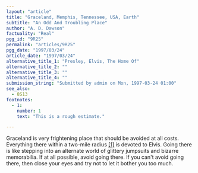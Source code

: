 ```yaml
---
layout: "article"
title: "Graceland, Memphis, Tennessee, USA, Earth"
subtitle: "An Odd And Troubling Place"
author: "A. D. Dawson"
factuality: "Real"
pgg_id: "9R25"
permalink: "articles/9R25"
pgg_date: "1997/03/24"
article_date: "1997/03/24"
alternative_title_1: "Presley, Elvis, The Home Of"
alternative_title_2: ""
alternative_title_3: ""
alternative_title_4: ""
submission_string: "Submitted by admin on Mon, 1997-03-24 01:00"
see_also:
  - 8S13
footnotes: 
  - 1:
    number: 1
    text: "This is a rough estimate."

---
```

<div>
<p>Graceland is very frightening place that should be avoided at all costs. Everything there within a two-mile radius <a href="#footnote-body.1" name="footnote-link.1" class="footnote-link">[1]</a> is devoted to Elvis. Going there is like stepping into an alternate world of glittery jumpsuits and bizarre memorabilia. If at all possible, avoid going there. If you can't avoid going there, then close your eyes and try not to let it bother you too much.</p>
</div>
